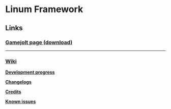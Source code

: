 # Linum Framework
## Links
### [**Gamejolt page (download)**](https://gamejolt.com/games/linum-framework/513673)
***
### [**Wiki**](https://www.notion.so/linumframework/Homepage-fab60ba270c54d9a88aafce9314f8c0c)

[**Development progress**](https://www.notion.so/linumframework/Development-progress-6cc5479450fe4fcab34a505298344728)

[**Changelogs**](https://www.notion.so/linumframework/Changelogs-ff12525e1b5f41cdaa307a4ac916cca0)

[**Credits**](https://www.notion.so/linumframework/Credits-e99cdea5f90a4f968ab23b60a426f454)

[**Known issues**](https://www.notion.so/linumframework/Known-issues-bc16cfb9e7d4442cb22ba0198691aca5)
